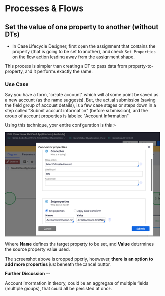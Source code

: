 # Processes & Flows

## Set the value of one property to another (without DTs)

- In Case Lifecycle Designer, first open the assignment that contains the property (that is going to be set to another), and check `Set Properties` on the flow action leading away from the assignment shape.

This process is simpler than creating a DT to pass data from property-to-property, and it performs exactly the same.

### Use Case

Say you have a form, 'create account', which will at some point be saved as a new account (as the name suggests). But, the actual submission (saving the field group of account details), is a few case stages or steps down in a step called "Submit account information" (before submission), and the group of account properties is labeled "Account Information"

Using this technique, your entire configuration is this >

<img src="./images/process-connector-set-properties.png" alt="connector pannel in Process Map: Set Properties Section" />

Where **Name** defines the target property to be set, and **Value** determines the source property value used.

The screenshot above is cropped pporly, hoewever, **there is an option to add more properties** just beneath the cancel button.

**Further Discussion** --

Account Information in theory, could be an aggregate of multiple fields (multiple groups), that could all be persisted at once.

